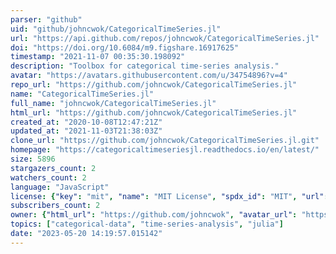 ```yaml
---
parser: "github"
uid: "github/johncwok/CategoricalTimeSeries.jl"
url: "https://api.github.com/repos/johncwok/CategoricalTimeSeries.jl"
doi: "https://doi.org/10.6084/m9.figshare.16917625"
timestamp: "2021-11-07 00:35:30.198092"
description: "Toolbox for categorical time-series analysis."
avatar: "https://avatars.githubusercontent.com/u/34754896?v=4"
repo_url: "https://github.com/johncwok/CategoricalTimeSeries.jl"
name: "CategoricalTimeSeries.jl"
full_name: "johncwok/CategoricalTimeSeries.jl"
html_url: "https://github.com/johncwok/CategoricalTimeSeries.jl"
created_at: "2020-10-08T12:47:21Z"
updated_at: "2021-11-03T21:38:03Z"
clone_url: "https://github.com/johncwok/CategoricalTimeSeries.jl.git"
homepage: "https://categoricaltimeseriesjl.readthedocs.io/en/latest/"
size: 5896
stargazers_count: 2
watchers_count: 2
language: "JavaScript"
license: {"key": "mit", "name": "MIT License", "spdx_id": "MIT", "url": "https://api.github.com/licenses/mit", "node_id": "MDc6TGljZW5zZTEz"}
subscribers_count: 2
owner: {"html_url": "https://github.com/johncwok", "avatar_url": "https://avatars.githubusercontent.com/u/34754896?v=4", "login": "johncwok", "type": "User"}
topics: ["categorical-data", "time-series-analysis", "julia"]
date: "2023-05-20 14:19:57.015142"
---
```

